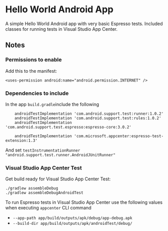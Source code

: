 # Hello World Android App
A simple Hello World Android app with very basic Espresso tests. Included classes for running tests in Visual Studio App Center.

## Notes

### Permissions to enable
Add this to the manifest:

`<uses-permission android:name="android.permission.INTERNET" />`

### Dependencies to include
In the app `build.gradle`include the following
```
    androidTestImplementation 'com.android.support.test:runner:1.0.2'
    androidTestImplementation 'com.android.support.test:rules:1.0.2'
    androidTestImplementation 'com.android.support.test.espresso:espresso-core:3.0.2'

    androidTestImplementation 'com.microsoft.appcenter:espresso-test-extension:1.3'
```

And set `testInstrumentationRunner "android.support.test.runner.AndroidJUnitRunner"`

### Visual Studio App Center Test
Get build ready for Visual Studio App Center Test:

```
./gradlew assembleDebug
./gradlew assembleDebugAndroidTest
```

To run Espresso tests in Visual Studio App Center use the following values when executing `appcenter` CLI command

- `--app-path app/build/outputs/apk/debug/app-debug.apk`
- `--build-dir app/build/outputs/apk/androidTest/debug/`
